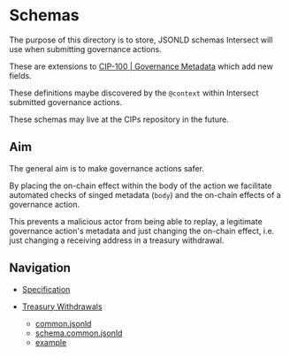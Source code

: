 # Schemas

The purpose of this directory is to store, JSONLD schemas Intersect will use
when submitting governance actions.

These are extensions to [CIP-100 | Governance Metadata](https://github.com/cardano-foundation/CIPs/blob/master/CIP-0100/README.md) which add new fields.

These definitions maybe discovered by the `@context` within Intersect submitted governance actions.

These schemas may live at the CIPs repository in the future.

## Aim

The general aim is to make governance actions safer.

By placing the on-chain effect within the body of the action we facilitate automated checks of singed metadata (`body`) and the on-chain effects of a governance action.

This prevents a malicious actor from being able to replay, a legitimate governance action's metadata and just changing the on-chain effect, i.e. just changing a receiving address in a treasury withdrawal.

## Navigation

- [Specification](./specification.md)

- [Treasury Withdrawals](./treasury-withdrawals/)
  - [common.jsonld](./treasury-withdrawals/common.jsonld)
  - [schema.common.jsonld](./treasury-withdrawals/schema.ommon.jsonld)
  - [example](./treasury-withdrawal/example.jsonld)